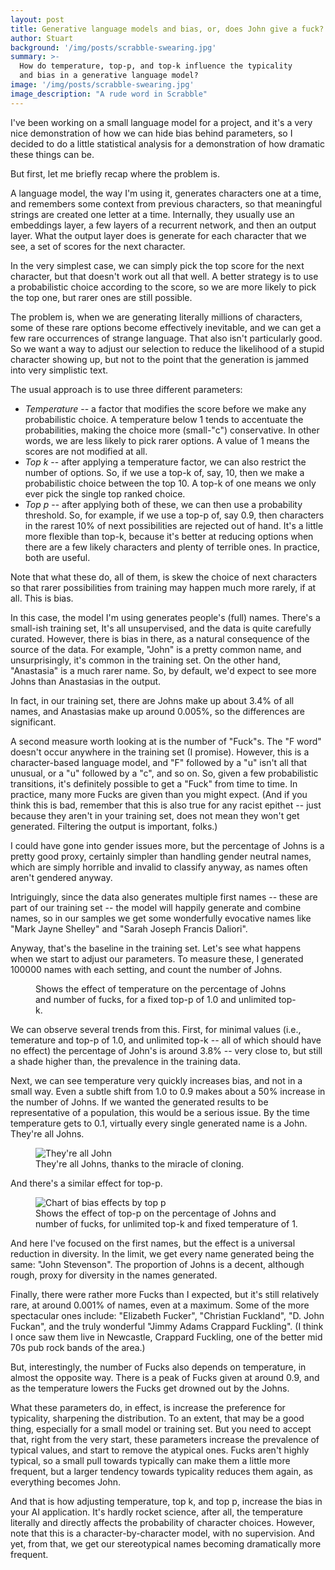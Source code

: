 ```yaml
---
layout: post
title: Generative language models and bias, or, does John give a fuck?
author: Stuart
background: '/img/posts/scrabble-swearing.jpg'
summary: >-
  How do temperature, top-p, and top-k influence the typicality
  and bias in a generative language model?
image: '/img/posts/scrabble-swearing.jpg'
image_description: "A rude word in Scrabble"
---
```


I've been working on a small language model for a project, and it's a 
very nice demonstration of how we can hide bias behind parameters, so
I decided to do a little statistical analysis for a demonstration of
how dramatic these things can be. 

But first, let me briefly recap where the problem is.

A language model, the way I'm using it, generates characters one
at a time, and remembers some context from previous characters, so that
meaningful strings are created one letter at a time. Internally, they
usually use an embeddings layer, a few layers of a recurrent network,
and then an output layer. What the output layer does is generate for
each character that we see, a set of scores for the next character. 

In the very simplest case, we can simply pick the top score for the 
next character, but that doesn't work out all that well. A better
strategy is to use a probabilistic choice according to the score, so
we are more likely to pick the top one, but rarer ones are still 
possible. 

The problem is, when we are generating literally millions of characters,
some of these rare options become effectively inevitable, and we can 
get a few rare occurrences of strange language. That also isn't 
particularly good. So we want a way to adjust our selection to reduce
the likelihood of a stupid character showing up, but not to the point that
the generation is jammed into very simplistic text.

The usual approach is to use three different parameters:

 * *Temperature* -- a factor that modifies the score before we make 
   any probabilistic choice. A temperature below 1 tends to accentuate
   the probabilities, making the choice more (small-"c") conservative.
   In other words, we are less likely to pick rarer options. A value of
   1 means the scores are not modified at all.
 * *Top k* -- after applying a temperature factor, we can also
   restrict the number of options. So, if we use a top-k of, say, 10, 
   then we make a probabilistic choice between the top 10. A top-k of 
   one means we only ever pick the single top ranked choice.
 * *Top p* -- after applying both of these, we can then use a probability
   threshold. So, for example, if we use a top-p of, say 0.9, then 
   characters in the rarest 10% of next possibilities are rejected out of hand.
   It's a little more flexible than top-k, because it's better at 
   reducing options when there are a few likely characters and plenty of
   terrible ones. In practice, both are useful.

Note that what these do, all of them, is skew the choice of next
characters so that rarer possibilities from training may happen much
more rarely, if at all. This is bias. 

In this case, the model I'm using generates people's (full) names. There's a 
small-ish training set, It's all unsupervised, and the data is quite
carefully curated. However, there is bias in there, as a natural consequence
of the source of the data. For example, "John" is a pretty common name, and
unsurprisingly, it's common in the training set. On the other hand, "Anastasia"
is a much rarer name. So, by default, we'd expect to see more Johns than 
Anastasias in the output.

In fact, in our training set, there are Johns make up about 3.4% of all 
names, and Anastasias make up around 0.005%, so the differences are significant.

A second measure worth looking at is the number of "Fuck"s. The "F word" doesn't
occur anywhere in the training set (I promise). However, this is a character-based
language model, and "F" followed by a "u" isn't all that unusual, or a "u" followed by a "c", and so on. So, given a
few probabilistic transitions, it's definitely possible to get a "Fuck" from 
time to time. In practice, many more Fucks are given than you might expect.
(And if you think this is bad, remember that this is also true for
any racist epithet -- just because they aren't in your training set, does not mean
they won't get generated. Filtering the output is important, folks.) 

I could have gone into gender issues more, but the percentage of Johns is a 
pretty good proxy, certainly simpler than handling gender neutral names,
which are simply horrible and invalid to classify anyway, as names often aren't gendered anyway.

Intriguingly, since the data also generates multiple first names -- these are
part of our training set -- the model will happily generate and combine names,
so in our samples we get some wonderfully evocative names like "Mark Jayne Shelley" 
and "Sarah Joseph Francis Daliori".

Anyway, that's the baseline in the training set. Let's see what happens when
we start to adjust our parameters. To measure these, I generated 100000 names
with each setting, and count the number of Johns.

<figure class="figure">
  <enhanced:img src="/src/images/posts/ai-chart-1.png" 
       alt="Chart of bias effects by temperature">
    <figcaption class="figure-caption">
    Shows the effect of temperature on the percentage of Johns and number 
    of fucks, for a fixed top-p of 1.0 and unlimited top-k.
    </figcaption>
</figure>

We can observe several trends from this. First, for minimal values (i.e., 
temerature and top-p of 1.0, and unlimited top-k -- all of which should have no effect)
the percentage of John's is around 3.8% -- very close to, but still a shade higher than,
the prevalence in the training data.

Next, we can see temperature very quickly increases bias, 
and not in a small way. Even a subtle shift from 1.0 to 0.9 makes about
a 50% increase in the number of Johns. If we wanted the generated results
to be representative of a population, this would be a serious issue. By the time
temperature gets to 0.1, virtually every single generated name is a John.
They're all Johns. 

<figure class="figure">
  <div class="text-center">
    <img class="img-fluid d-inline-block" src="/img/posts/johns.gif" alt="They're all John">
  </div>
  <figcaption class="figure-caption">
    They're all Johns, thanks to the miracle of cloning.
  </figcaption>
</figure>

And there's a similar effect for top-p. 

<figure class="figure">
  <img class="img-fluid" src="/img/posts/ai-chart-2.png" 
       alt="Chart of bias effects by top p">
  <figcaption class="figure-caption">
    Shows the effect of top-p on the percentage of Johns and number 
    of fucks, for unlimited top-k and fixed temperature of 1.
    </figcaption>
</figure>

And here I've focused on the first names, but the effect is a universal
reduction in diversity. In the limit, we get every name generated being 
the same: "John Stevenson". The proportion of Johns is a decent, although rough, proxy for
diversity in the names generated.

Finally, there were rather more Fucks than I expected, but it's still relatively
rare, at around 0.001% of names, even at a maximum. Some of the more spectacular
ones include: "Elizabeth Fucker", "Christian Fuckland", "D. John Fuckan", and the
truly wonderful "Jimmy Adams Crappard Fuckling". (I think I once saw them live in Newcastle,
Crappard Fuckling, one of the better mid 70s pub rock bands of the area.)

But, interestingly, the number of Fucks also depends on temperature, in almost
the opposite way. There is a peak of Fucks given at around 0.9, and as the temperature
lowers the Fucks get drowned out by the Johns.

What these parameters do, in effect, is increase the preference for typicality, 
sharpening the distribution. To an extent, that may be a good thing, especially
for a small model or training set. But you need to accept that, right from the
very start, these parameters increase the prevalence of typical values, and 
start to remove the atypical ones. Fucks aren't highly typical, so a small 
pull towards typically can make them a little more frequent, but a larger 
tendency towards typicality reduces them again, as everything becomes John.

And that is how adjusting temperature, top k, and top p, increase the
bias in your AI application. It's hardly rocket science, after all,
the temperature literally and directly affects the probability of 
character choices. However, note that this is a character-by-character
model, with no supervision. And yet, from that, we get our stereotypical
names becoming dramatically more frequent.